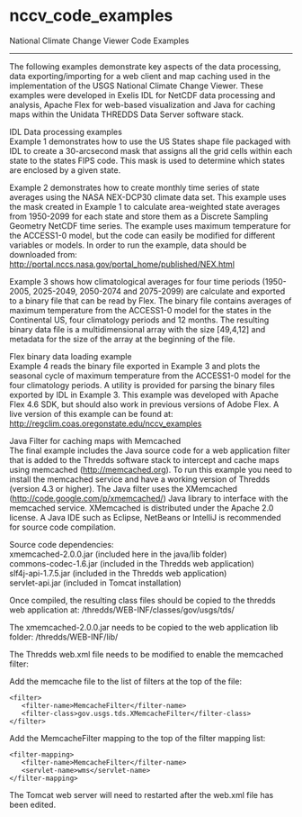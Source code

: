nccv_code_examples
==================

National Climate Change Viewer Code Examples

--------------

The following examples demonstrate key aspects of the data processing,
data exporting/importing for a web client and map caching used in the
implementation of the USGS National Climate Change Viewer. These examples
were developed in Exelis IDL for NetCDF data processing and analysis, Apache
Flex for web-based visualization and Java for caching maps within the Unidata
THREDDS Data Server software stack.

IDL Data processing examples<br/>
Example 1 demonstrates how to use the US States shape file packaged with IDL to 
create a 30-arcsecond mask that assigns all the grid cells within each state to 
the states FIPS code. This mask is used to determine which states are enclosed by
a given state.

Example 2 demonstrates how to create monthly time series of state averages
using the NASA NEX-DCP30 climate data set.  This example uses the mask
created in Example 1 to calculate area-weighted state averages from
1950-2099 for each state and store them as a Discrete Sampling Geometry
NetCDF time series. The example uses maximum temperature for the ACCESS1-0
model, but the code can easily be modified for different variables or
models. In order to run the example, data should be downloaded from:
http://portal.nccs.nasa.gov/portal_home/published/NEX.html

Example 3 shows how climatological averages for four time periods (1950-2005,
2025-2049, 2050-2074 and 2075-2099) are calculate and exported to a binary
file that can be read by Flex. The binary file contains averages of maximum
temperature from the ACCESS1-0 model for the states in the Continental US,
four climatology periods and 12 months. The resulting binary data file is a
multidimensional array with the size [49,4,12] and metadata for the size
of the array at the beginning of the file.

Flex binary data loading example<br/>
Example 4 reads the binary file exported in Example 3 and plots the seasonal 
cycle of maximum temperature from the ACCESS1-0 model for the four climatology 
periods. A utility is provided for parsing the binary files exported by IDL in 
Example 3. This example was developed with Apache Flex 4.6 SDK, but should also 
work in previous versions of Adobe Flex. A live version of this example can be 
found at: http://regclim.coas.oregonstate.edu/nccv_examples

Java Filter for caching maps with Memcached<br/>
The final example includes the Java source code for a web application filter that
is added to the Thredds software stack to intercept and cache maps using memcached
(http://memcached.org). To run this example you need to install the memcached
service and have a working version of Thredds (version 4.3 or higher). The
Java filter uses the XMemcached (http://code.google.com/p/xmemcached/) Java
library to interface with the memcached service. XMemcached is distributed under the
Apache 2.0 license. A Java IDE such as Eclipse, NetBeans or IntelliJ is recommended 
for source code compilation.

Source code dependencies: <br/>
xmemcached-2.0.0.jar (included here in the java/lib folder)<br/>
commons-codec-1.6.jar (included in the Thredds web application)<br/>
slf4j-api-1.7.5.jar (included in the Thredds web application)<br/>
servlet-api.jar (included in Tomcat installation)<br/>

Once compiled, the resulting class files should be copied to the thredds
web application at: /thredds/WEB-INF/classes/gov/usgs/tds/

The xmemcached-2.0.0.jar needs to be copied to the web application lib folder:
/thredds/WEB-INF/lib/

The Thredds web.xml file needs to be modified to enable the memcached filter:

Add the memcache file to the list of filters at the top of the file:
``` 
<filter>
   <filter-name>MemcacheFilter</filter-name>
   <filter-class>gov.usgs.tds.XMemcacheFilter</filter-class>
</filter>
```

Add the MemcacheFilter mapping to the top of the filter mapping list:
```
<filter-mapping>
   <filter-name>MemcacheFilter</filter-name>
   <servlet-name>wms</servlet-name>
</filter-mapping>
```

The Tomcat web server will need to restarted after the web.xml file has
been edited. 

